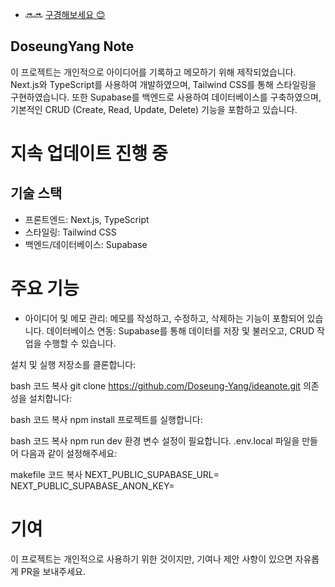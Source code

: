 - 🔜🔜 [구경해보세요 😊](https://ideanote-eight.vercel.app)

## DoseungYang Note

이 프로젝트는 개인적으로 아이디어를 기록하고 메모하기 위해 제작되었습니다. Next.js와 TypeScript를 사용하여 개발하였으며, Tailwind CSS를 통해 스타일링을 구현하였습니다. 또한 Supabase를 백엔드로 사용하여 데이터베이스를 구축하였으며, 기본적인 CRUD (Create, Read, Update, Delete) 기능을 포함하고 있습니다.

# 지속 업데이트 진행 중

## 기술 스택

- 프론트엔드: Next.js, TypeScript
- 스타일링: Tailwind CSS
- 백엔드/데이터베이스: Supabase

# 주요 기능

- 아이디어 및 메모 관리: 메모를 작성하고, 수정하고, 삭제하는 기능이 포함되어 있습니다.
  데이터베이스 연동: Supabase를 통해 데이터를 저장 및 불러오고, CRUD 작업을 수행할 수 있습니다.

설치 및 실행
저장소를 클론합니다:

bash
코드 복사
git clone https://github.com/Doseung-Yang/ideanote.git
의존성을 설치합니다:

bash
코드 복사
npm install
프로젝트를 실행합니다:

bash
코드 복사
npm run dev
환경 변수 설정이 필요합니다. .env.local 파일을 만들어 다음과 같이 설정해주세요:

makefile
코드 복사
NEXT_PUBLIC_SUPABASE_URL=<your-supabase-url>
NEXT_PUBLIC_SUPABASE_ANON_KEY=<your-supabase-anon-key>

# 기여

이 프로젝트는 개인적으로 사용하기 위한 것이지만, 기여나 제안 사항이 있으면 자유롭게 PR을 보내주세요.
